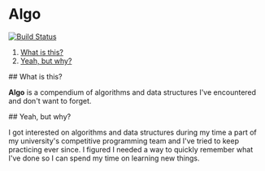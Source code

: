 # Algo
[![Build Status](https://travis-ci.org/sbaldrich/toolbox-flbn.svg?branch=master)](https://travis-ci.org/sbaldrich/toolbox-flbn)

1. <a href="#what">What is this?</a>
1. <a href="#purpose">Yeah, but why?</a>

<a name="what"/>
## What is this?

**Algo** is a compendium of algorithms and data structures I've
encountered and don't want to forget.

<a name="purpose"/>
## Yeah, but why?

I got interested on algorithms and data structures during my time a part of my university's competitive
programming team and I've tried to keep practicing ever since. I figured I needed a way to quickly
remember what I've done so I can spend my time on learning new things.
